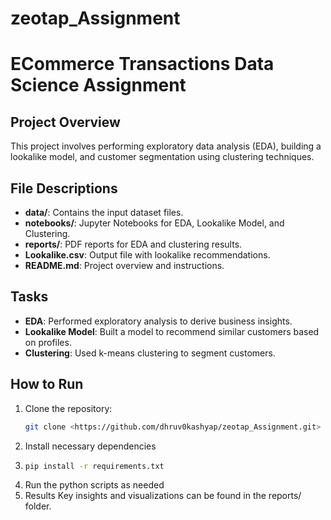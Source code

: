 ﻿# zeotap_Assignment


# ECommerce Transactions Data Science Assignment

## Project Overview
This project involves performing exploratory data analysis (EDA), building a lookalike model, and customer segmentation using clustering techniques.

## File Descriptions
- **data/**: Contains the input dataset files.
- **notebooks/**: Jupyter Notebooks for EDA, Lookalike Model, and Clustering.
- **reports/**: PDF reports for EDA and clustering results.
- **Lookalike.csv**: Output file with lookalike recommendations.
- **README.md**: Project overview and instructions.

## Tasks
- **EDA**: Performed exploratory analysis to derive business insights.
- **Lookalike Model**: Built a model to recommend similar customers based on profiles.
- **Clustering**: Used k-means clustering to segment customers.

## How to Run
1. Clone the repository:
   ```bash
   git clone <https://github.com/dhruv0kashyap/zeotap_Assignment.git>
2. Install necessary dependencies
3. ```bash
   pip install -r requirements.txt
4. Run the python scripts as needed
5. Results Key insights and visualizations can be found in the reports/ folder.
